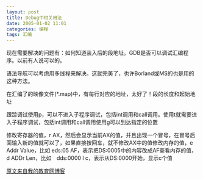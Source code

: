 ```yaml
---
layout: post
title: Debug中相关用法
date: 2005-01-02 11:01
categories: 编程 
tags: 汇编
---
```


现在需要解决的问题有：如何知道装入后的段地址。GDB是否可以调试汇编程序。以前有人说可以的。

语法导航可以考虑用多线程来解决。这就完美了，也许Borland或MS的也是用的这种方法。

在汇编了的映像文件(*.map)中，有每行对应的地址，太好了！段的长度和起始地址

跟踪调试使用p，可以不进入子程序调试，包括int调用和call调用。使用t就需要进入子程序调试，包括int调用和call调用使用g可以到达指定的位置

修改寄存器的值，r AX，然后会显示当前AX的值，并且出现一个冒号，在冒号后面输入新的值就可以了，如果直接按回车，就不修改AX中的值修改内存的值，e Addr Value，比如 eds:05 AF，表示把DS:0005中的内容改成AF查看内存的值，d ADDr Len，比如　dds:0000 l c，表示从DS:0000开始，显示c个值

[原文来自我的教育网博客][原文来自我的教育网博客]

[原文来自我的教育网博客]:http://teacher.edu.cn/pc/article/200501/333794.html
